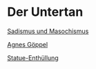 # Der Untertan

[Sadismus und Masochismus](Der%20Untertan/Sadismus%20und%20Masochismus.md)

[Agnes Göppel](Der%20Untertan/Agnes%20Go%CC%88ppel.md)

[Statue-Enthüllung](Der%20Untertan/Statue-Enthu%CC%88llung.md)